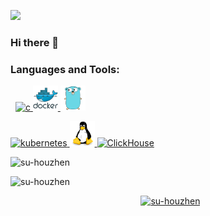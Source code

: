 ![](https://visitor-badge.glitch.me/badge?page_id=su-houzhen)

### Hi there 👋

<h3 align="left">Languages and Tools:</h3>
<p align="left">&nbsp;
  <a href="https://www.cprogramming.com/" target="_blank">
    <img src="https://upload.wikimedia.org/wikipedia/commons/thumb/1/18/ISO_C%2B%2B_Logo.svg/459px-ISO_C%2B%2B_Logo.svg.png" alt="c" width="40" height="40"/>
  </a>
  <a href="https://www.docker.com/" target="_blank">
    <img src="https://raw.githubusercontent.com/devicons/devicon/master/icons/docker/docker-original-wordmark.svg" alt="docker" width="40" height="40"/>
  </a>
  <a href="https://golang.org" target="_blank">
    <img src="https://raw.githubusercontent.com/devicons/devicon/master/icons/go/go-original.svg" alt="go" width="40" height="40"/>
  </a>
</p>
<p align="left"> 
  <a href="https://kubernetes.io" target="_blank">
    <img src="https://www.vectorlogo.zone/logos/kubernetes/kubernetes-icon.svg" alt="kubernetes" width="40" height="40"/>
  </a>
  <a href="https://www.linux.org/" target="_blank">
    <img src="https://raw.githubusercontent.com/devicons/devicon/master/icons/linux/linux-original.svg" alt="linux" width="40" height="40"/>
  </a>
  <a href="https://clickhouse.tech/" target="_blank">
    <img src="https://clickhouse.tech/images/logo.svg" alt="ClickHouse" width="40" height="40"/>
  </a>
</p>

<p align="center">&nbsp;
  <img align="left" src="https://github-readme-stats.vercel.app/api?username=su-houzhen&show_icons=true&theme=radical" alt="su-houzhen" />
</p>

<p align="center">&nbsp;
  <img align="left" src="https://github-readme-streak-stats.herokuapp.com/?user=su-houzhen&count_private=true&theme=radical" alt="su-houzhen" />
</p>

<p align="center">&nbsp;
  <a href="https://github.com/ryo-ma/github-profile-trophy"><img src="https://github-profile-trophy.vercel.app/?username=su-houzhen" alt="su-houzhen" /></a>
</p>

<!--
**su-houzhen/su-houzhen** is a ✨ _special_ ✨ repository because its `README.md` (this file) appears on your GitHub profile.

Here are some ideas to get you started:

- 🔭 I’m currently working on ...
- 🌱 I’m currently learning ...
- 👯 I’m looking to collaborate on ...
- 🤔 I’m looking for help with ...
- 💬 Ask me about ...
- 📫 How to reach me: ...
- 😄 Pronouns: ...
- ⚡ Fun fact: ...
-->
